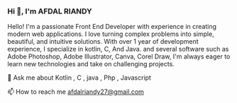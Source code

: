 ### Hi 👋, I'm AFDAL RIANDY

Hello! I'm a passionate Front End Developer with experience in creating modern web applications. I love turning complex problems into simple, beautiful, and intuitive solutions.
With over 1 year of development experience, I specialize in kotlin, C, And Java. and several software such as Adobe Photoshop, Adobe Illustrator, Canva, Corel Draw, I'm always eager to learn new technologies and take on challenging projects.

💬 Ask me about Kotlin , C , java , Php , Javascript

📫 How to reach me afdalriandy27@gmail.com

